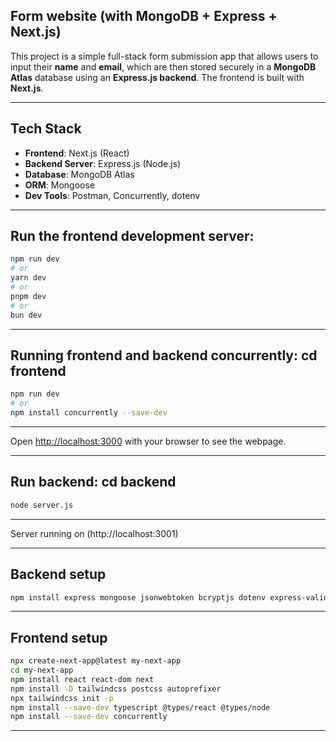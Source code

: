 ## Form website (with MongoDB + Express + Next.js)

This project is a simple full-stack form submission app that allows users to input their **name** and **email**, which are then stored securely in a **MongoDB Atlas** database using an **Express.js backend**. The frontend is built with **Next.js**.

---

## Tech Stack

- **Frontend**: Next.js (React)
- **Backend Server**: Express.js (Node.js)
- **Database**: MongoDB Atlas
- **ORM**: Mongoose
- **Dev Tools**: Postman, Concurrently, dotenv

---

## Run the frontend development server:

```bash
npm run dev
# or
yarn dev
# or
pnpm dev
# or
bun dev
```

---

## Running frontend and backend concurrently: cd frontend

```bash
npm run dev
# or
npm install concurrently --save-dev
```

---

Open [http://localhost:3000](http://localhost:3000) with your browser to see the webpage.

---

## Run backend: cd backend

```bash
node server.js
```

---

Server running on (http://localhost:3001)

---

## Backend setup

```bash
npm install express mongoose jsonwebtoken bcryptjs dotenv express-validator cors mongodb
```

---

## Frontend setup

```bash
npx create-next-app@latest my-next-app
cd my-next-app
npm install react react-dom next
npm install -D tailwindcss postcss autoprefixer
npx tailwindcss init -p
npm install --save-dev typescript @types/react @types/node
npm install --save-dev concurrently
```

---
